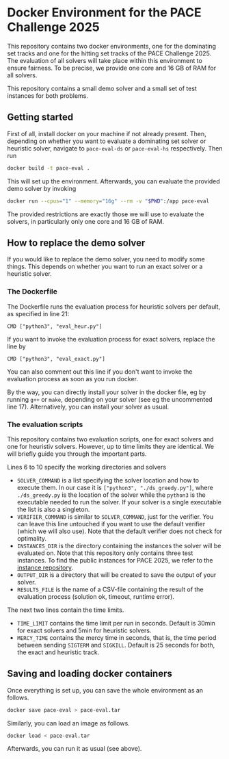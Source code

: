 # Docker Environment for the PACE Challenge 2025

This repository contains two docker environments, one for the dominating set tracks and one for the hitting set tracks of the PACE Challenge 2025.
The evaluation of all solvers will take place within this environment to ensure fairness. To be precise, we provide one core and 16 GB of RAM for all solvers.

This repository contains a small demo solver and a small set of test instances for both problems.

## Getting started

First of all, install docker on your machine if not already present. Then, depending on whether you want to evaluate a dominating set solver or heuristic solver, navigate to `pace-eval-ds` or `pace-eval-hs` respectively. Then run

```bash
docker build -t pace-eval .
```

This will set up the environment. Afterwards, you can evaluate the provided demo solver by invoking

```bash
docker run --cpus="1" --memory="16g" --rm -v "$PWD":/app pace-eval
```

The provided restrictions are exactly those we will use to evaluate the solvers, in particularly only one core and 16 GB of RAM.

## How to replace the demo solver
If you would like to replace the demo solver, you need to modify some things. This depends on whether you want to run an exact solver or a heuristic solver.

### The Dockerfile
The Dockerfile runs the evaluation process for heuristic solvers per default, as specified in line 21:
```docker
CMD ["python3", "eval_heur.py"] 
```
If you want to invoke the evaluation process for exact solvers, replace the line by
```docker
CMD ["python3", "eval_exact.py"] 
```
You can also comment out this line if you don't want to invoke the evaluation process as soon as you run docker.

By the way, you can directly install your solver in the docker file, eg by running `g++` or `make`, depending on your solver (see eg the uncommented line 17). Alternatively, you can install your solver as usual.

### The evaluation scripts
This repository contains two evaluation scripts, one for exact solvers and one for heuristiv solvers. However, up to time limits they are identical. We will briefly guide you through the important parts.

Lines 6 to 10 specify the working directories and solvers
 - `SOLVER_COMMAND` is a list specifying the solver location and how to execute them. In our case it is `["python3", "./ds_greedy.py"]`, where `./ds_greedy.py` is the location of the solver while the `python3` is the executable needed to run the solver. If your solver is a single executable the list is also a singleton.
 - `VERIFIER_COMMAND` is similar to `SOLVER_COMMAND`, just for the verifier. You can leave this line untouched if you want to use the default verifier (which we will also use). Note that the default verifier does not check for optimality.
 - `INSTANCES_DIR` is the directory containing the instances the solver will be evaluated on. Note that this repository only contains three test instances. To find the public instances for PACE 2025, we refer to the [instance repository](https://github.com/MarioGrobler/PACE2025-instances).
 - `OUTPUT_DIR` is a directory that will be created to save the output of your solver.
 - `RESULTS_FILE` is the name of a CSV-file containing the result of the evaluation process (solution ok, timeout, runtime error).

The next two lines contain the time limits.
 - `TIME_LIMIT` contains the time limit per run in seconds. Default is 30min for exact solvers and 5min for heuristic solvers.
 - `MERCY_TIME` contains the mercy time in seconds, that is, the time period between sending `SIGTERM` and `SIGKILL`. Default is 25 seconds for both, the exact and heuristic track.

## Saving and loading docker containers
Once everything is set up, you can save the whole environment as an follows.

```bash
docker save pace-eval > pace-eval.tar
```

Similarly, you can load an image as follows.
```bash
docker load < pace-eval.tar
```

Afterwards, you can run it as usual (see above).